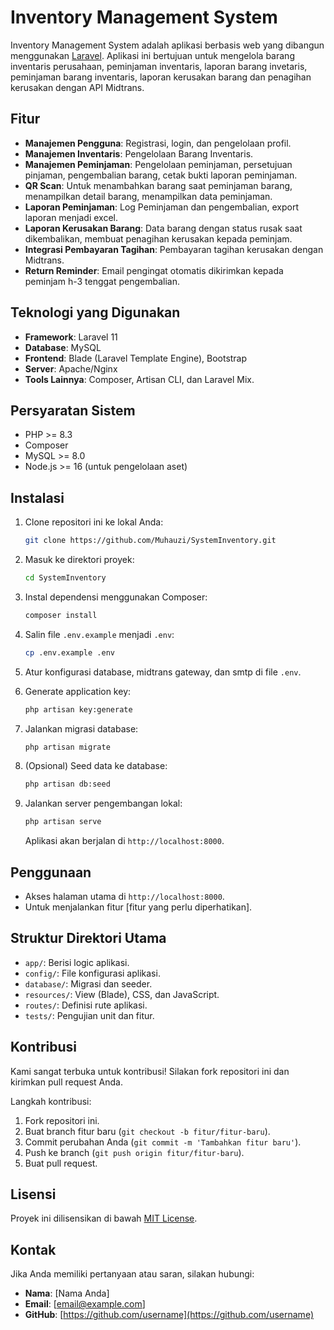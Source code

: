 # Inventory Management System

Inventory Management System adalah aplikasi berbasis web yang dibangun menggunakan [Laravel](https://laravel.com/). Aplikasi ini bertujuan untuk mengelola barang inventaris perusahaan, peminjaman inventaris, laporan barang invetaris, peminjaman barang inventaris, laporan kerusakan barang dan penagihan kerusakan dengan API Midtrans.

## Fitur

- **Manajemen Pengguna**: Registrasi, login, dan pengelolaan profil.
- **Manajemen Inventaris**: Pengelolaan Barang Inventaris.
- **Manajemen Peminjaman**: Pengelolaan peminjaman, persetujuan pinjaman, pengembalian barang, cetak bukti laporan peminjaman.
- **QR Scan**: Untuk menambahkan barang saat peminjaman barang, menampilkan detail barang, menampilkan data peminjaman.
- **Laporan Peminjaman**: Log Peminjaman dan pengembalian, export laporan menjadi excel.
- **Laporan Kerusakan Barang**: Data barang dengan status rusak saat dikembalikan, membuat penagihan kerusakan kepada peminjam.
- **Integrasi Pembayaran Tagihan**: Pembayaran tagihan kerusakan dengan Midtrans.
- **Return Reminder**: Email pengingat otomatis dikirimkan kepada peminjam h-3 tenggat pengembalian.

## Teknologi yang Digunakan

- **Framework**: Laravel 11
- **Database**: MySQL
- **Frontend**: Blade (Laravel Template Engine), Bootstrap
- **Server**: Apache/Nginx
- **Tools Lainnya**: Composer, Artisan CLI, dan Laravel Mix.

## Persyaratan Sistem

- PHP >= 8.3
- Composer
- MySQL >= 8.0
- Node.js >= 16 (untuk pengelolaan aset)

## Instalasi

1. Clone repositori ini ke lokal Anda:
   ```bash
   git clone https://github.com/Muhauzi/SystemInventory.git
   ```
2. Masuk ke direktori proyek:
   ```bash
   cd SystemInventory
   ```
3. Instal dependensi menggunakan Composer:
   ```bash
   composer install
   ```
4. Salin file `.env.example` menjadi `.env`:
   ```bash
   cp .env.example .env
   ```
5. Atur konfigurasi database, midtrans gateway, dan smtp di file `.env`.

6. Generate application key:
   ```bash
   php artisan key:generate
   ```
7. Jalankan migrasi database:
   ```bash
   php artisan migrate
   ```
8. (Opsional) Seed data ke database:
   ```bash
   php artisan db:seed
   ```
9. Jalankan server pengembangan lokal:
   ```bash
   php artisan serve
   ```
   Aplikasi akan berjalan di `http://localhost:8000`.

## Penggunaan

- Akses halaman utama di `http://localhost:8000`.
- Untuk menjalankan fitur [fitur yang perlu diperhatikan].

## Struktur Direktori Utama

- `app/`: Berisi logic aplikasi.
- `config/`: File konfigurasi aplikasi.
- `database/`: Migrasi dan seeder.
- `resources/`: View (Blade), CSS, dan JavaScript.
- `routes/`: Definisi rute aplikasi.
- `tests/`: Pengujian unit dan fitur.

## Kontribusi

Kami sangat terbuka untuk kontribusi! Silakan fork repositori ini dan kirimkan pull request Anda.  

Langkah kontribusi:
1. Fork repositori ini.
2. Buat branch fitur baru (`git checkout -b fitur/fitur-baru`).
3. Commit perubahan Anda (`git commit -m 'Tambahkan fitur baru'`).
4. Push ke branch (`git push origin fitur/fitur-baru`).
5. Buat pull request.

## Lisensi

Proyek ini dilisensikan di bawah [MIT License](LICENSE).  

## Kontak

Jika Anda memiliki pertanyaan atau saran, silakan hubungi:  
- **Nama**: [Nama Anda]  
- **Email**: [email@example.com]  
- **GitHub**: [https://github.com/username](https://github.com/username)

